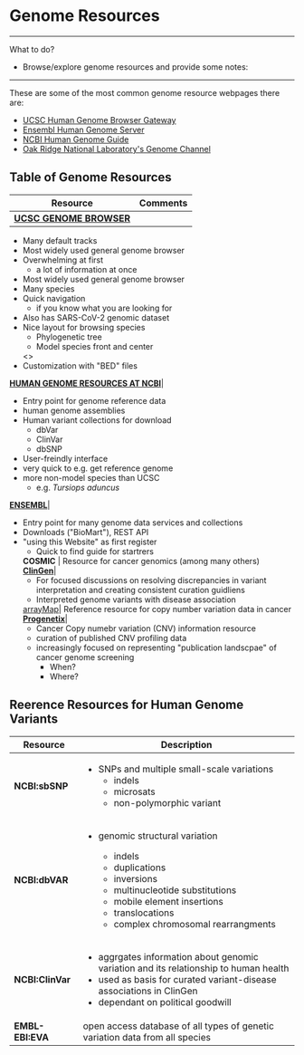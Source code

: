 # Genome Resources
---------------------------
What to do?
* Browse/explore genome resources and provide some notes:
-------------------------------
These are some of the most common genome resource webpages there are:
 * [UCSC Human Genome Browser Gateway](http://genome.cse.ucsc.edu)
 * [Ensembl Human Genome Server](http://useast.ensembl.org)
 * [NCBI Human Genome Guide](http://ncbi.nlm.nih.gov)
 * [Oak Ridge National Laboratory's Genome Channel](http://compbio.ornl.gov)


## Table of Genome Resources
Resource | Comments
---|---
 [**UCSC GENOME BROWSER**](http://genome.cse.ucsc.edu) | 
 * Many default tracks
 * Most widely used general genome browser
 * Overwhelming at first <ul><li>a lot of information at once</li></ul></li><li>Most widely used general genome browser</li><li>Many species</li><li>Quick navigation<ul><li>if you know what you are looking for</li></ul></li><li>Also has SARS-CoV-2 genomic dataset</li><li>Nice layout for browsing species<ul><li>Phylogenetic tree</li><li>Model species front and center</li></ul> <></li><li>Customization with "BED" files</li></ul>
 [**HUMAN GENOME RESOURCES AT NCBI**](www.ncbi.nlm.nih.gov/projects/genome/guide/human)| <ul><li>Entry point for genome reference data</li><li>human genome assemblies</li><li>Human variant collections for download<ul><li>dbVar</li><li>ClinVar</li><li>dbSNP</li></ul></li><li>User-freindly interface</li><li>very quick to e.g. get reference genome</li><li>more non-model species than UCSC<ul><li>e.g. *Tursiops aduncus*</li></ul></li></ul>
 [**ENSEMBL**](www.ensembl.org/Homo_sapiens/Info/Index)| <ul><li>Entry point for many genome data services and collections</li><li>Downloads ("BioMart"), REST API</li><li>"using this Website" as first register<ul><li>Quick to find guide for startrers</li></ul>
 **COSMIC** | Resource for cancer genomics (among many others)
 [**ClinGen**](https://www.clinicalgenome.org/)| <ul><li>For focused discussions on resolving discrepancies in variant interpretation and creating consistent curation guidliens</li><li>Interpreted genome variants with disease association</li></ul>
  [arrayMap](https://arraymap.progenetix.org/)| Reference resource for copy number variation data in cancer
[**Progenetix**](https://www.progenetix.org/)|<ul><li>Cancer Copy numebr variation (CNV) information resource</li><li>curation of published CNV profiling data</li><li>increasingly focused on representing "publication landscpae" of cancer genome screening<ul><li>When?</li><li>Where?</li></ul></li></ul>

## Reerence Resources for Human Genome Variants

Resource | Description
----|----
**NCBI:sbSNP** | <ul><li>SNPs and multiple small-scale variations<ul><li>indels</li><li>microsats</li><li> non-polymorphic variant</li></ul></li></ul>
**NCBI:dbVAR** |<ul><li>genomic structural variation</li><ul><li>indels</li><li> duplications</li><li> inversions</li><li> multinucleotide substitutions</li><li> mobile element insertions</li><li> translocations</li><li> complex chromosomal rearrangments</li></ul></li></ul>
**NCBI:ClinVar** | <ul><li>aggrgates information about genomic variation and its relationship to human health</li><li>used as basis for curated variant-disease associations in ClinGen</li><li>dependant on political goodwill</li></ul>
**EMBL-EBI:EVA** | open access database of all types of genetic variation data from all species
